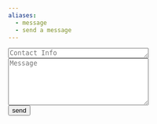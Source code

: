 ```yaml
---
aliases:
  - message
  - send a message
---
```


<form type="form" action="https://formsubmit.co/323d2c1273f755d09c9fb1fc5d6006cd" method="post" name="ask">
<textarea rows="1" cols="33" maxlength="10000" name="contact info" input type="email" placeholder="Contact Info"></textarea></br>
<textarea rows="6" cols="33" maxlength="10000" name="message" placeholder="Message"></textarea>
<input type="hidden" name="_next" value="https://notebook.protist.info/">
<input type="hidden" name="_subject" value="Someone wants to make changes to notebook.protist.info"></br>
<input type="text" name="_honey" placeholder="Fill this box if robot" style="display:none">
<input rows="1" cols="41" type="hidden" name="_captcha" value="false">
<button class="btn" type="submit" name="submit">send</button>
</form>